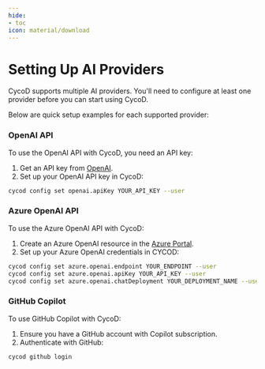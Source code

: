 ```yaml
---
hide:
- toc
icon: material/download
---
```


# Setting Up AI Providers

CycoD supports multiple AI providers. You'll need to configure at least one provider before you can start using CycoD.

Below are quick setup examples for each supported provider:

### OpenAI API

To use the OpenAI API with CycoD, you need an API key:

1. Get an API key from [OpenAI](https://platform.openai.com/api-keys).
2. Set up your OpenAI API key in CycoD:

```bash
cycod config set openai.apiKey YOUR_API_KEY --user
```

### Azure OpenAI API

To use the Azure OpenAI API with CycoD:

1. Create an Azure OpenAI resource in the [Azure Portal](https://portal.azure.com/).
2. Set up your Azure OpenAI credentials in CYCOD:

```bash
cycod config set azure.openai.endpoint YOUR_ENDPOINT --user
cycod config set azure.openai.apiKey YOUR_API_KEY --user
cycod config set azure.openai.chatDeployment YOUR_DEPLOYMENT_NAME --user
```

### GitHub Copilot

To use GitHub Copilot with CycoD:

1. Ensure you have a GitHub account with Copilot subscription.
2. Authenticate with GitHub:

```bash
cycod github login
```
